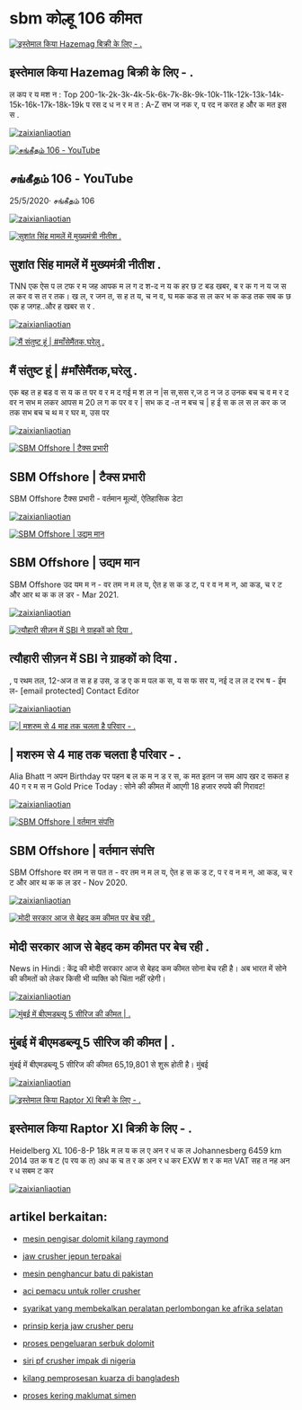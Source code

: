 # sbm कोल्हू 106 कीमत
<a href="https://mnn.zoosnet.net/LR/Chatpre.aspx?id=MNN94995150&p=https://topgrinding.com/" target="_blank">![इस्तेमाल किया Hazemag बिक्री के लिए - .](https://github.com/technlg/images/blob/main/26.jpg)</a>
## इस्तेमाल किया Hazemag बिक्री के लिए - .
ल कप र य मश न : Top 200-1k-2k-3k-4k-5k-6k-7k-8k-9k-10k-11k-12k-13k-14k-15k-16k-17k-18k-19k प रस द ध न र म त : A-Z सभ ज नक र, प रद न करत ह और क मत इस स .
<a href="https://mnn.zoosnet.net/LR/Chatpre.aspx?id=MNN94995150&p=https://topgrinding.com/" target="_blank"><img src="https://github.com/technlg/images/raw/main/chat11.jpg" alt="zaixianliaotian"/></a><a href="//whatsapp.shibangsoft.com/WhatsApp.php" ><img src="https://github.com/technlg/images/raw/main/chat11.png" alt=""></a>
<a href="https://mnn.zoosnet.net/LR/Chatpre.aspx?id=MNN94995150&p=https://topgrinding.com/" target="_blank">![சங்கீதம் 106 - YouTube](https://github.com/technlg/images/blob/main/35.jpg)</a>
## சங்கீதம் 106 - YouTube
25/5/2020· சங்கீதம் 106
<a href="https://mnn.zoosnet.net/LR/Chatpre.aspx?id=MNN94995150&p=https://topgrinding.com/" target="_blank"><img src="https://github.com/technlg/images/raw/main/chat11.jpg" alt="zaixianliaotian"/></a><a href="//whatsapp.shibangsoft.com/WhatsApp.php" ><img src="https://github.com/technlg/images/raw/main/chat11.png" alt=""></a>
<a href="https://mnn.zoosnet.net/LR/Chatpre.aspx?id=MNN94995150&p=https://topgrinding.com/" target="_blank">![सुशांत सिंह मामलें में मुख्यमंत्री नीतीश .](https://github.com/technlg/images/blob/main/16.jpg)</a>
## सुशांत सिंह मामलें में मुख्यमंत्री नीतीश .
TNN एक ऐस प ल टफ र म जह आपक म ल ग द श-द न य क हर छ ट बड खबर, ब र क ग न य ज स ल कर व स त र तक। ख ल, र जन त, स ह त य, च न व, घ मक कड स ल कर भ क कड तक सब क छ एक ह जगह..और ह खबर स र .
<a href="https://mnn.zoosnet.net/LR/Chatpre.aspx?id=MNN94995150&p=https://topgrinding.com/" target="_blank"><img src="https://github.com/technlg/images/raw/main/chat11.jpg" alt="zaixianliaotian"/></a><a href="//whatsapp.shibangsoft.com/WhatsApp.php" ><img src="https://github.com/technlg/images/raw/main/chat11.png" alt=""></a>
<a href="https://mnn.zoosnet.net/LR/Chatpre.aspx?id=MNN94995150&p=https://topgrinding.com/" target="_blank">![मैं संतुष्ट हूं | #माँसेमैंतक,घरेलु .](https://github.com/technlg/images/blob/main/26.jpg)</a>
## मैं संतुष्ट हूं | #माँसेमैंतक,घरेलु .
एक बह त ह बड व स य क त पर व र म द गई म श ल न |स स,सस र,ज ठ न ज ठ उनक बच च व म र द वर न सभ म लकर आपस म 20 ल ग क पर व र | सभ क द -त न बच च | ह ई स क ल स ल कर क ज तक सभ बच च थ म र घर म, उस पर 
<a href="https://mnn.zoosnet.net/LR/Chatpre.aspx?id=MNN94995150&p=https://topgrinding.com/" target="_blank"><img src="https://github.com/technlg/images/raw/main/chat11.jpg" alt="zaixianliaotian"/></a><a href="//whatsapp.shibangsoft.com/WhatsApp.php" ><img src="https://github.com/technlg/images/raw/main/chat11.png" alt=""></a>
<a href="https://mnn.zoosnet.net/LR/Chatpre.aspx?id=MNN94995150&p=https://topgrinding.com/" target="_blank">![SBM Offshore | टैक्स प्रभारी](https://github.com/technlg/images/blob/main/42.jpg)</a>
## SBM Offshore | टैक्स प्रभारी
SBM Offshore टैक्स प्रभारी - वर्तमान मूल्यों, ऐतिहासिक डेटा 
<a href="https://mnn.zoosnet.net/LR/Chatpre.aspx?id=MNN94995150&p=https://topgrinding.com/" target="_blank"><img src="https://github.com/technlg/images/raw/main/chat11.jpg" alt="zaixianliaotian"/></a><a href="//whatsapp.shibangsoft.com/WhatsApp.php" ><img src="https://github.com/technlg/images/raw/main/chat11.png" alt=""></a>
<a href="https://mnn.zoosnet.net/LR/Chatpre.aspx?id=MNN94995150&p=https://topgrinding.com/" target="_blank">![SBM Offshore | उद्यम मान](https://github.com/technlg/images/blob/main/55.jpg)</a>
## SBM Offshore | उद्यम मान
SBM Offshore उद यम म न - वर तम न म ल य, ऐत ह स क ड ट, प र व न म न, आ कड, च र ट और आर थ क क ल डर - Mar 2021.
<a href="https://mnn.zoosnet.net/LR/Chatpre.aspx?id=MNN94995150&p=https://topgrinding.com/" target="_blank"><img src="https://github.com/technlg/images/raw/main/chat11.jpg" alt="zaixianliaotian"/></a><a href="//whatsapp.shibangsoft.com/WhatsApp.php" ><img src="https://github.com/technlg/images/raw/main/chat11.png" alt=""></a>
<a href="https://mnn.zoosnet.net/LR/Chatpre.aspx?id=MNN94995150&p=https://topgrinding.com/" target="_blank">![त्यौहारी सीज़न में SBI ने ग्राहकों को दिया .](https://github.com/technlg/images/blob/main/33.jpg)</a>
## त्यौहारी सीज़न में SBI ने ग्राहकों को दिया .
, प रथम तल, 12-अज त स ह ह उस, ड ड ए क म पल क स, य स फ सर य, नई द ल ल द रभ ष - ईम ल- [email protected] Contact Editor
<a href="https://mnn.zoosnet.net/LR/Chatpre.aspx?id=MNN94995150&p=https://topgrinding.com/" target="_blank"><img src="https://github.com/technlg/images/raw/main/chat11.jpg" alt="zaixianliaotian"/></a><a href="//whatsapp.shibangsoft.com/WhatsApp.php" ><img src="https://github.com/technlg/images/raw/main/chat11.png" alt=""></a>
<a href="https://mnn.zoosnet.net/LR/Chatpre.aspx?id=MNN94995150&p=https://topgrinding.com/" target="_blank">![ | मशरुम से 4 माह तक चलता है परिवार - .](https://github.com/technlg/images/blob/main/3.jpg)</a>
##  | मशरुम से 4 माह तक चलता है परिवार - .
Alia Bhatt न अपन Birthday पर पहन ब ल क म न ड र स, क मत इतन ज सम आप खर द सकत ह 40 ग र म स न Gold Price Today : सोने की कीमत में आएगी 18 हजार रुपये की गिरावट!
<a href="https://mnn.zoosnet.net/LR/Chatpre.aspx?id=MNN94995150&p=https://topgrinding.com/" target="_blank"><img src="https://github.com/technlg/images/raw/main/chat11.jpg" alt="zaixianliaotian"/></a><a href="//whatsapp.shibangsoft.com/WhatsApp.php" ><img src="https://github.com/technlg/images/raw/main/chat11.png" alt=""></a>
<a href="https://mnn.zoosnet.net/LR/Chatpre.aspx?id=MNN94995150&p=https://topgrinding.com/" target="_blank">![SBM Offshore | वर्तमान संपत्ति](https://github.com/technlg/images/blob/main/9.jpg)</a>
## SBM Offshore | वर्तमान संपत्ति
SBM Offshore वर तम न स पत त - वर तम न म ल य, ऐत ह स क ड ट, प र व न म न, आ कड, च र ट और आर थ क क ल डर - Nov 2020.
<a href="https://mnn.zoosnet.net/LR/Chatpre.aspx?id=MNN94995150&p=https://topgrinding.com/" target="_blank"><img src="https://github.com/technlg/images/raw/main/chat11.jpg" alt="zaixianliaotian"/></a><a href="//whatsapp.shibangsoft.com/WhatsApp.php" ><img src="https://github.com/technlg/images/raw/main/chat11.png" alt=""></a>
<a href="https://mnn.zoosnet.net/LR/Chatpre.aspx?id=MNN94995150&p=https://topgrinding.com/" target="_blank">![मोदी सरकार आज से बेहद कम कीमत पर बेच रही .](https://github.com/technlg/images/blob/main/20.jpg)</a>
## मोदी सरकार आज से बेहद कम कीमत पर बेच रही .
News in Hindi : केंद्र की मोदी सरकार आज से बेहद कम कीमत सोना बेच रही है। अब भारत में सोने की कीमतों को लेकर किसी भी व्यक्ति को चिंता नहीं रहेगी।
<a href="https://mnn.zoosnet.net/LR/Chatpre.aspx?id=MNN94995150&p=https://topgrinding.com/" target="_blank"><img src="https://github.com/technlg/images/raw/main/chat11.jpg" alt="zaixianliaotian"/></a><a href="//whatsapp.shibangsoft.com/WhatsApp.php" ><img src="https://github.com/technlg/images/raw/main/chat11.png" alt=""></a>
<a href="https://mnn.zoosnet.net/LR/Chatpre.aspx?id=MNN94995150&p=https://topgrinding.com/" target="_blank">![मुंबई में बीएमडब्ल्यू 5 सीरिज की कीमत | .](https://github.com/technlg/images/blob/main/13.jpg)</a>
## मुंबई में बीएमडब्ल्यू 5 सीरिज की कीमत | .
मुंबई में बीएमडब्ल्यू 5 सीरिज की कीमत 65,19,801 से शुरू होती है। मुंबई 
<a href="https://mnn.zoosnet.net/LR/Chatpre.aspx?id=MNN94995150&p=https://topgrinding.com/" target="_blank"><img src="https://github.com/technlg/images/raw/main/chat11.jpg" alt="zaixianliaotian"/></a><a href="//whatsapp.shibangsoft.com/WhatsApp.php" ><img src="https://github.com/technlg/images/raw/main/chat11.png" alt=""></a>
<a href="https://mnn.zoosnet.net/LR/Chatpre.aspx?id=MNN94995150&p=https://topgrinding.com/" target="_blank">![इस्तेमाल किया Raptor Xl बिक्री के लिए - .](https://github.com/technlg/images/blob/main/54.jpg)</a>
## इस्तेमाल किया Raptor Xl बिक्री के लिए - .
Heidelberg XL 106-8-P 18k म ल य क ल ए अन र ध क ल Johannesberg 6459 km 2014 उत क ष ट (प रय क त) अध क च त र क अन र ध कर  EXW श र क मत VAT सह त नह अन र ध सबम ट कर 
<a href="https://mnn.zoosnet.net/LR/Chatpre.aspx?id=MNN94995150&p=https://topgrinding.com/" target="_blank"><img src="https://github.com/technlg/images/raw/main/chat11.jpg" alt="zaixianliaotian"/></a><a href="//whatsapp.shibangsoft.com/WhatsApp.php" ><img src="https://github.com/technlg/images/raw/main/chat11.png" alt=""></a>
## artikel berkaitan:
* [mesin pengisar dolomit kilang raymond](mesin%20pengisar%20dolomit%20kilang%20raymond.md)
* [jaw crusher jepun terpakai](jaw%20crusher%20jepun%20terpakai.md)
* [mesin penghancur batu di pakistan](mesin%20penghancur%20batu%20di%20pakistan.md)
* [aci pemacu untuk roller crusher](aci%20pemacu%20untuk%20roller%20crusher.md)
* [syarikat yang membekalkan peralatan perlombongan ke afrika selatan](syarikat%20yang%20membekalkan%20peralatan%20perlombongan%20ke%20afrika%20selatan.md)
* [prinsip kerja jaw crusher peru](prinsip%20kerja%20jaw%20crusher%20peru.md)
* [proses pengeluaran serbuk dolomit](proses%20pengeluaran%20serbuk%20dolomit.md)
* [siri pf crusher impak di nigeria](siri%20pf%20crusher%20impak%20di%20nigeria.md)
* [kilang pemprosesan kuarza di bangladesh](kilang%20pemprosesan%20kuarza%20di%20bangladesh.md)
* [proses kering maklumat simen](proses%20kering%20maklumat%20simen.md)
